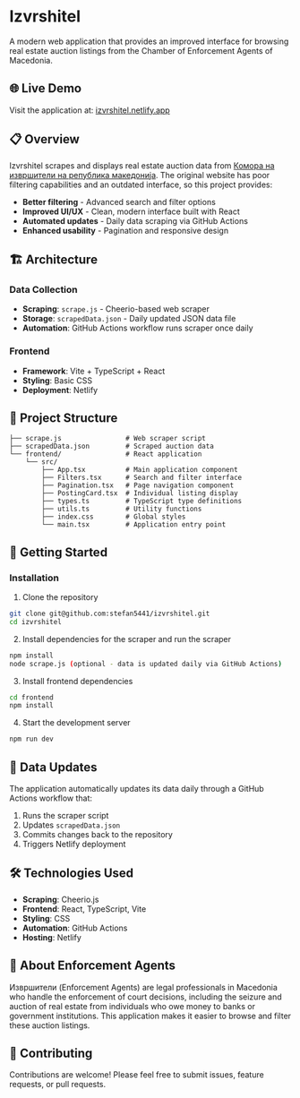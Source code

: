 # Izvrshitel

A modern web application that provides an improved interface for browsing real estate auction listings from the Chamber of Enforcement Agents of  Macedonia.

## 🌐 Live Demo

Visit the application at: [izvrshitel.netlify.app](https://izvrshitel.netlify.app/)

## 📋 Overview

Izvrshitel scrapes and displays real estate auction data from [Комора на извршители на република македонија](https://kirm.mk/?page_id=1694). The original website has poor filtering capabilities and an outdated interface, so this project provides:

- **Better filtering** - Advanced search and filter options
- **Improved UI/UX** - Clean, modern interface built with React
- **Automated updates** - Daily data scraping via GitHub Actions
- **Enhanced usability** - Pagination and responsive design

## 🏗️ Architecture

### Data Collection

- **Scraping**: `scrape.js` - Cheerio-based web scraper
- **Storage**: `scrapedData.json` - Daily updated JSON data file
- **Automation**: GitHub Actions workflow runs scraper once daily

### Frontend

- **Framework**: Vite + TypeScript + React
- **Styling**: Basic CSS
- **Deployment**: Netlify

## 📁 Project Structure

```
├── scrape.js                # Web scraper script
├── scrapedData.json         # Scraped auction data
└── frontend/                # React application
    └── src/
        ├── App.tsx          # Main application component
        ├── Filters.tsx      # Search and filter interface
        ├── Pagination.tsx   # Page navigation component
        ├── PostingCard.tsx  # Individual listing display
        ├── types.ts         # TypeScript type definitions
        ├── utils.ts         # Utility functions
        ├── index.css        # Global styles
        └── main.tsx         # Application entry point
```

## 🚀 Getting Started

### Installation

1. Clone the repository

```bash
git clone git@github.com:stefan5441/izvrshitel.git
cd izvrshitel
```

2. Install dependencies for the scraper and run the scraper

```bash
npm install
node scrape.js (optional - data is updated daily via GitHub Actions)
```

3. Install frontend dependencies

```bash
cd frontend
npm install
```

4. Start the development server

```bash
npm run dev
```

## 🔄 Data Updates

The application automatically updates its data daily through a GitHub Actions workflow that:

1. Runs the scraper script
2. Updates `scrapedData.json`
3. Commits changes back to the repository
4. Triggers Netlify deployment

## 🛠️ Technologies Used

- **Scraping**: Cheerio.js
- **Frontend**: React, TypeScript, Vite
- **Styling**: CSS
- **Automation**: GitHub Actions
- **Hosting**: Netlify

## 📝 About Enforcement Agents

Извршители (Enforcement Agents) are legal professionals in  Macedonia who handle the enforcement of court decisions, including the seizure and auction of real estate from individuals who owe money to banks or government institutions. This application makes it easier to browse and filter these auction listings.

## 🤝 Contributing

Contributions are welcome! Please feel free to submit issues, feature requests, or pull requests.
